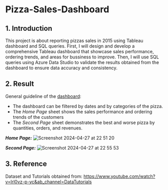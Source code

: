 # Pizza-Sales-Dashboard

## 1. Introduction
This project is about reporting pizzas sales in 2015 using Tableau dashboard and SQL queries. First, I will design and develop a comprehensive Tableau dashboard that showcase sales performance, ordering trends, and areas for bussiness to improve. Then, I will use SQL queries using Azure Data Studio to validate the results obtained from the dashboard to ensure data accuracy and consistency.

## 2. Result

General guideline of the [dashboard](https://public.tableau.com/app/profile/minh.le1509/viz/PizzaSalesDashboard_17050765040170/HomePage):
- The dashboard can be filtered by dates and by categories of the pizza.
- The *Home Page* sheet shows the sales performance and ordering trends of the customers
- The *Second Page* sheet demonstrates the best and worse pizza by quantities, orders, and revenues.

***Home Page:***
![Screenshot 2024-04-27 at 22 51 20](https://github.com/lqminhhh/Pizza-Sales-Dashboard/assets/122059299/32fa479d-b1c2-40e4-a227-e0c3bda50f11)

***Second Page:***
![Screenshot 2024-04-27 at 22 55 53](https://github.com/lqminhhh/Pizza-Sales-Dashboard/assets/122059299/073436b0-3c2c-4f82-8813-9c1f13b99775)

## 3. Reference
Dataset and Tutorials obtained from: https://www.youtube.com/watch?v=lrl0vz-p-yc&ab_channel=DataTutorials
